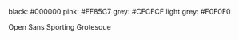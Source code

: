 <!-- color palette -->
black: #000000
pink: #FF85C7
grey: #CFCFCF
light grey: #F0F0F0

<!-- typo -->

Open Sans
Sporting Grotesque